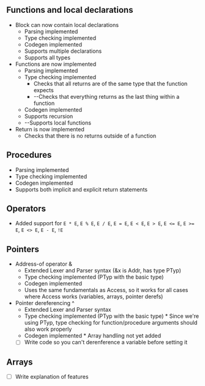 ## Functions and local declarations
 * Block can now contain local declarations
    * Parsing implemented
    * Type checking implemented
    * Codegen implemented
    * Supports multiple declarations
    * Supports all types
 * Functions are now implemented
    * Parsing implemented
    * Type checking implemented
        * Checks that all returns are of the same type that the function expects
        * --Checks that everything returns as the last thing within a function 
    * Codegen implemented
    * Supports recursion
    * --Supports local functions
 * Return is now implemented
    * Checks that there is no returns outside of a function

## Procedures
 * Parsing implemented
 * Type checking implemented
 * Codegen implemented
 * Supports both implicit and explicit return statements

## Operators
 * Added support for `E * E`, `E % E`, `E / E`, `E = E`, `E < E`, `E > E`, `E <= E`, `E >= E`, `E <> E`, `E - E`, `!E`

## Pointers
 * Address-of operator &
    * Extended Lexer and Parser syntax (&x is Addr, has type PTyp)
    * Type checking implemented (PTyp with the basic type)
    * Codegen implemented
    * Uses the same fundamentals as Access, so it works for all cases where Access works (variables, arrays, pointer derefs)
 * Pointer dereferencing ^
    * Extended Lexer and Parser syntax
    * Type checking implemented (PTyp with the basic type)
           * Since we're using PTyp<Typ>, type checking for function/procedure arguments should also work properly
    * Codegen implemented
           * Array handling not yet added
    * [ ] Write code so you can't derenference a variable before setting it

## Arrays
 * [ ] Write explanation of features
